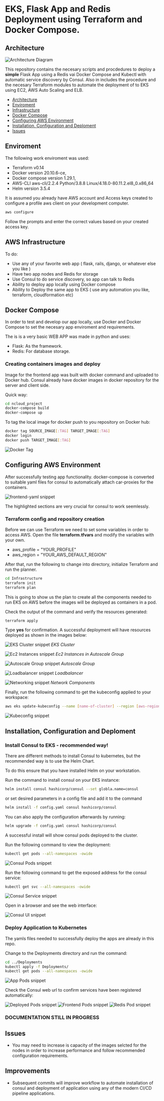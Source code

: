 # EKS, Flask App and Redis Deployment using Terraform and Docker Compose.

## Architecture

![Architecture Diagram](images/architecture-diag.png)

This repository contains the necesary scripts and procdedures to deploy a **simple** Flask App using a Redis vai Docker Compose and Kubectl with automatic service discovery by Consul. Also in includes the procedure and the necesary Terraform modules to automate the deployment of to EKS using EC2, AWS Auto Scaling and ELB.

- [Architecture](#architecture)
- [Enviroment](#enviroment)
- [Infrastructure](#aws-infrastructure)
- [Docker Compose](#docker-compose)
- [Configuring AWS Environment](#configuring-aws-environment)
- [Installation, Configuration and Deploment](#installation-configuration-and-deploment)
- [Issues](#issues)

## Enviroment

The following work enviroment was used:

- Terraform v0.14
- Docker version 20.10.6-ce,
- Docker compose version 1.29.1,
- AWS-CLI aws-cli/2.2.4 Python/3.8.8 Linux/4.18.0-80.11.2.el8_0.x86_64
- Helm version 3.5.4

It is assumed you already have AWS account and Access keys created to configure a profile aws client on your development computer.

```bash
aws configure
```

Follow the prompts and enter the correct values based on your created access key.

## AWS Infrastructure

To do:

- Use any of your favorite web app ( flask, rails, django, or whatever else you like )
- Have two app nodes and Redis for storage
- Use Consul to do service discovery, so app can talk to Redis
- Ability to deploy app locally using Docker compose
- Ability to Deploy the same app to EKS ( use any automation you like, terraform, cloudformation etc)

## Docker Compose

In order to test and develop our app locally, use Docker and Docker Compose to set the necesary app enviroment and requirements.

The is is a very basic WEB APP was made in python and uses:

- Flask: As the framework.
- Redis: For database storage.

### Creating containers images and deploy

Image for the frontend app was built with docker command and uploaded to Docker hub. Consul already have docker images in docker repository for the server and client side.

Quick way:

```bash
cd ncloud_project
docker-compose build
docker-compose up
```

To tag the local image for docker push to you repository on Docker hub:

```bash
docker tag SOURCE_IMAGE[:TAG] TARGET_IMAGE[:TAG]
docker login
docker push TARGET_IMAGE[:TAG]
```

![Docker Tag](images/docker-tag.png)

## Configuring AWS Environment

After successfully testing app functionality. docker-compose is converted to suitable yaml files for consul to automatically attach car-proxies for the containers.

![frontend-yaml snippet](images/frontend-yaml-snippet.png)

The highlighted sections are very crucial for consul to work seemlessly.

### Terraform config and repository creation

Before we can use Terraform we need to set some variables in order to access AWS. Open the file **terraform.tfvars** and modify the variables with your own.

- aws_profile = "YOUR_PROFILE"
- aws_region = "YOUR_AWS_DEFAULT_REGION"

After that, run the following to change into directory, initialize Terraform and run the planner.

```bash
cd Infrastructure
terraform init
terraform plan
```

This is going to show us the plan to create all the components needed to run EKS on AWS before the images will be deployed as containers in a pod.

Check the output of the command and verify the resources generated:

```bash
terraform apply
```

Type **yes** for confirmation. A successful deployment will have resources deployed as shown in the images below:

![EKS Cluster snippet](images/eks-cluster.png)
_EKS Cluster_

![Ec2 Instances snippet](images/ec2-instances.png)
_Ec2 Instances in Autoscale Group_

![Autoscale Group snippet](images/autoscale-group.png)
_Autoscale Group_

![Loadbalancer snippet](images/loadbalancer.png)
_Loadbalancer_

![Networking snippet](images/networking.png)
_Network Components_

Finally, run the following command to get the kubeconfig applied to your workspace:

```bash
aws eks update-kubeconfig --name [name-of-cluster] --region [aws-region-cluster-deployed]
```

![Kubeconfig snippet](images/kube-config.png)

## Installation, Configuration and Deploment

### Install Consul to EKS - recommended way!

There are different methods to install Consul to kubernetes, but the recommended way is to use the Helm Chart.

To do this ensure that you have installed Helm on your workstation.

Run the command to install consul on your EKS instance:

```bash
helm install consul hashicorp/consul --set globla.name=consul
```

or set desired parameters in a config file and add it to the command

```bash
helm install -f config.yaml consul hashicorp/consul
```

You can also apply the configuration afterwards by running:

```bash
helm upgrade -f config.yaml consul hashicorp/consul
```

A successful install will show consul pods deployed to the cluster.

Run the following command to view the deployment:

```bash
kubectl get pods --all-namespaces -owide
```

![Consul Pods snippet](images/consul-pods.png)

Run the following command to get the exposed address for the consul service:

```bash
kubectl get svc --all-namespaces -owide
```

![Consul Service snippet](images/consul-svc.png)

Open in a browser and see the web interface:

![Consul UI snippet](images/consul-ui.png)

### Deploy Application to Kubernetes

The yamls files needed to successfully deploy the apps are already in this repo.

Change to the Deployments directory and run the command:

```bash
cd ../Deployments
kubectl apply -f Deployments/
kubectl get pods --all-namespaces -owide
```

![App Pods snippet](images/app-pods.png)

Check the Consul web url to confirm services have been registered automatically:

![Deployed Pods snippet](images/app-pods-consul.png)
![Frontend Pods snippet](images/frontend-app-pods-consul.png)
![Redis Pod snippet](images/redis-app-pods-consul.png)

### DOCUMENTATION STILL IN PROGRESS

## Issues

- You may need to increase is capacity of the images selcted for the nodes in order to increase performance and follow recommended configuration requirements.

## Improvements

- Subsequent commits will improve workflow to automate installation of consul and deployment of application using any of the modern CI/CD pipeline applications.
